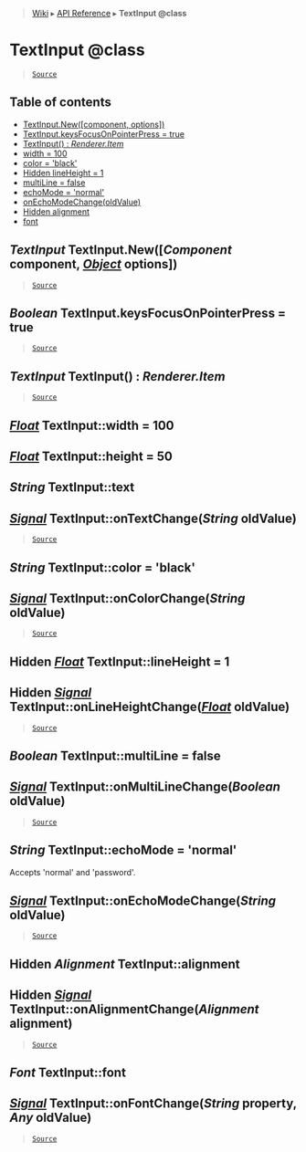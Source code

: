 > [Wiki](Home) ▸ [API Reference](API-Reference) ▸ **TextInput @class**

TextInput @class
================

> [`Source`](/Neft-io/neft/tree/master/src/renderer/types/basics/item/types/textInput.litcoffee#textinput-class)

## Table of contents
  * [TextInput.New([component, options])](#textinput-textinputnewcomponent-component-object-options)
  * [TextInput.keysFocusOnPointerPress = true](#boolean-textinputkeysfocusonpointerpress--true)
  * [TextInput() : *Renderer.Item*](#textinput-textinput--rendereritem)
  * [width = 100](#float-textinputwidth--100)
  * [color = 'black'](#string-textinputcolor--black)
  * [Hidden lineHeight = 1](#hidden-float-textinputlineheight--1)
  * [multiLine = false](#boolean-textinputmultiline--false)
  * [echoMode = 'normal'](#string-textinputechomode--normal)
  * [onEchoModeChange(oldValue)](#signal-textinputonechomodechangestring-oldvalue)
  * [Hidden alignment](#hidden-alignment-textinputalignment)
  * [font](#font-textinputfont)

*TextInput* TextInput.New([*Component* component, [*Object*](/Neft-io/neft/wiki/Utils-API.md#boolean-isobjectany-value) options])
--------------------------------------------------------------------

> [`Source`](/Neft-io/neft/tree/master/src/renderer/types/basics/item/types/textInput.litcoffee#textinput-textinputnewcomponent-component-object-options)

*Boolean* TextInput.keysFocusOnPointerPress = true
--------------------------------------------------

> [`Source`](/Neft-io/neft/tree/master/src/renderer/types/basics/item/types/textInput.litcoffee#boolean-textinputkeysfocusonpointerpress--true)

*TextInput* TextInput() : *Renderer.Item*
-----------------------------------------

> [`Source`](/Neft-io/neft/tree/master/src/renderer/types/basics/item/types/textInput.litcoffee#textinput-textinput--rendereritem)

[*Float*](/Neft-io/neft/wiki/Utils-API.md#boolean-isfloatany-value) TextInput::width = 100
------------------------------
[*Float*](/Neft-io/neft/wiki/Utils-API.md#boolean-isfloatany-value) TextInput::height = 50
------------------------------
*String* TextInput::text
------------------------
## [*Signal*](/Neft-io/neft/wiki/Signal-API.md#class-signal) TextInput::onTextChange(*String* oldValue)

> [`Source`](/Neft-io/neft/tree/master/src/renderer/types/basics/item/types/textInput.litcoffee#float-textinputwidth--100float-textinputheight--50string-textinputtext-signal-textinputontextchangestring-oldvalue)

*String* TextInput::color = 'black'
-----------------------------------
## [*Signal*](/Neft-io/neft/wiki/Signal-API.md#class-signal) TextInput::onColorChange(*String* oldValue)

> [`Source`](/Neft-io/neft/tree/master/src/renderer/types/basics/item/types/textInput.litcoffee#string-textinputcolor--black-signal-textinputoncolorchangestring-oldvalue)

Hidden [*Float*](/Neft-io/neft/wiki/Utils-API.md#boolean-isfloatany-value) TextInput::lineHeight = 1
----------------------------------------
## Hidden [*Signal*](/Neft-io/neft/wiki/Signal-API.md#class-signal) TextInput::onLineHeightChange([*Float*](/Neft-io/neft/wiki/Utils-API.md#boolean-isfloatany-value) oldValue)

> [`Source`](/Neft-io/neft/tree/master/src/renderer/types/basics/item/types/textInput.litcoffee#hidden-float-textinputlineheight--1-hidden-signal-textinputonlineheightchangefloat-oldvalue)

*Boolean* TextInput::multiLine = false
--------------------------------------
## [*Signal*](/Neft-io/neft/wiki/Signal-API.md#class-signal) TextInput::onMultiLineChange(*Boolean* oldValue)

> [`Source`](/Neft-io/neft/tree/master/src/renderer/types/basics/item/types/textInput.litcoffee#boolean-textinputmultiline--false-signal-textinputonmultilinechangeboolean-oldvalue)

*String* TextInput::echoMode = 'normal'
---------------------------------------

Accepts 'normal' and 'password'.

## [*Signal*](/Neft-io/neft/wiki/Signal-API.md#class-signal) TextInput::onEchoModeChange(*String* oldValue)

> [`Source`](/Neft-io/neft/tree/master/src/renderer/types/basics/item/types/textInput.litcoffee#signal-textinputonechomodechangestring-oldvalue)

Hidden *Alignment* TextInput::alignment
---------------------------------------
## Hidden [*Signal*](/Neft-io/neft/wiki/Signal-API.md#class-signal) TextInput::onAlignmentChange(*Alignment* alignment)

> [`Source`](/Neft-io/neft/tree/master/src/renderer/types/basics/item/types/textInput.litcoffee#hidden-alignment-textinputalignment-hidden-signal-textinputonalignmentchangealignment-alignment)

*Font* TextInput::font
----------------------
## [*Signal*](/Neft-io/neft/wiki/Signal-API.md#class-signal) TextInput::onFontChange(*String* property, *Any* oldValue)

> [`Source`](/Neft-io/neft/tree/master/src/renderer/types/basics/item/types/textInput.litcoffee#font-textinputfont-signal-textinputonfontchangestring-property-any-oldvalue)

